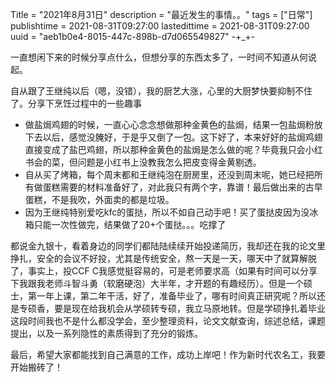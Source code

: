 Title = "2021年8月31日"
description = "最近发生的事情。。"
tags = ["日常"]
publishtime = 2021-08-31T09:27:00
lastedittime = 2021-08-31T09:27:00
uuid = "aeb1b0e4-8015-447c-898b-d7d065549827"
-+_+-





一直想闲下来的时候分享点什么，但想分享的东西太多了，一时间不知道从何说起。

自从跟了王继纯以后（嗯，没错），我的厨艺大涨，心里的大厨梦快要抑制不住了。分享下烹饪过程中的一些趣事

- 做盐焗鸡翅的时候，一直心心念念想做那种金黄色的盐焗，结果一包盐焗粉放下去以后，感觉没腌好，于是乎又倒了一包。这下好了，本来好好的盐焗鸡翅直接变成了盐巴鸡翅，所以那种金黄色的盐焗是怎么做的呢？毕竟我只会小红书会的菜，但问题是小红书上没教我怎么把皮变得金黄剔透。
- 自从买了烤箱，每个周末都和王继纯泡在厨房里，还没到周末呢，她已经把所有做蛋糕需要的材料准备好了，对此我只有两个字，靠谱！最后做出来的古早蛋糕，不是我吹，外面卖的都是垃圾。
- 因为王继纯特别爱吃kfc的蛋挞，所以不如自己动手吧！买了蛋挞皮因为没冰箱只能一次性做完，结果做了20+个蛋挞。。。吃撑了

都说金九银十，看着身边的同学们都陆陆续续开始投递简历，我却还在我的论文里挣扎，安全的会议不好投，尤其是传统安全，熬一天是一天，哪天中了就算解脱了，事实上，投CCF C我感觉挺容易的，可是老师要求高（如果有时间可以分享下我跟我老师斗智斗勇（软磨硬泡）大半年，才开题的有趣经历）。但是一个硕士，第一年上课，第二年干活，好了，准备毕业了，哪有时间真正研究呢？所以还是专硕香，要是现在给我机会从学硕转专硕，我立马原地转。但是学硕挣扎着毕业这段时间我也不是什么都没学会，至少整理资料，论文文献查询，综述总结，课题提出，以及一系列隐性的素质得到了充分的锻炼。

最后，希望大家都能找到自己满意的工作，成功上岸吧！作为新时代农名工，我要开始搬砖了！
